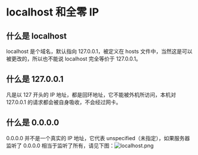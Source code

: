 # localhost 和全零 IP

## 什么是 localhost

localhost 是个域名，默认指向 127.0.0.1，被定义在 hosts 文件中，当然这是可以被更改的，所以也不能说 localhost 完全等价于 127.0.0.1。

## 什么是 127.0.0.1

凡是以 127 开头的 IP 地址，都是回环地址，它不能被外机所访问，本机对 127.0.0.1 的请求都会被自身吸收，不会经过网卡。

## 什么是 0.0.0.0

0.0.0.0 并不是一个真实的 IP 地址，它代表 unspecified（未指定），如果服务器监听了 0.0.0.0 相当于监听了所有，请见下图：![localhost.png](https://cdn.nlark.com/yuque/0/2020/png/467908/1598321834410-9b8e3132-8155-450c-8336-ff32bbe58b20.png#align=left&display=inline&height=840&margin=%5Bobject%20Object%5D&name=localhost.png&originHeight=840&originWidth=1646&size=309103&status=done&style=none&width=1646)
